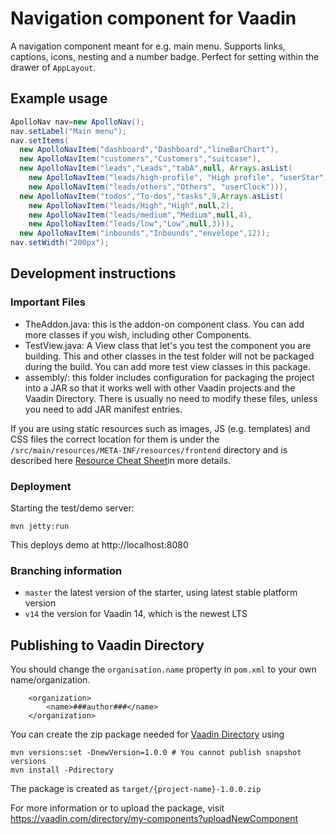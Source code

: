 # Navigation component for Vaadin

A navigation component meant for e.g. main menu. Supports links, captions,
icons, nesting and a number badge. Perfect for setting within the drawer
of `AppLayout`.

## Example usage

```java
ApolloNav nav=new ApolloNav();
nav.setLabel("Main menu");
nav.setItems(
  new ApolloNavItem("dashboard","Dashboard","lineBarChart"),
  new ApolloNavItem("customers","Customers","suitcase"),
  new ApolloNavItem("leads","Leads","tabA",null, Arrays.asList(
    new ApolloNavItem("leads/high-profile", "High profile", "userStar"),
    new ApolloNavItem("leads/others","Others", "userClock"))),
  new ApolloNavItem("todos","To-dos","tasks",9,Arrays.asList(
    new ApolloNavItem("leads/High","High",null,2),
    new ApolloNavItem("leads/medium","Medium",null,4),
    new ApolloNavItem("leads/low","Low",null,3))),
  new ApolloNavItem("inbounds","Inbounds","envelope",12));
nav.setWidth("200px");
```

## Development instructions

### Important Files

* TheAddon.java: this is the addon-on component class. You can add more classes
  if you wish, including other Components.
* TestView.java: A View class that let's you test the component you are
  building. This and other classes in the test folder will not be packaged
  during the build. You can add more test view classes in this package.
* assembly/: this folder includes configuration for packaging the project into a
  JAR so that it works well with other Vaadin projects and the Vaadin Directory.
  There is usually no need to modify these files, unless you need to add JAR
  manifest entries.

If you are using static resources such as images, JS (e.g. templates) and CSS
files the correct location for them is under
the `/src/main/resources/META-INF/resources/frontend` directory and is described
here [Resource Cheat Sheet](https://vaadin.com/docs/v14/flow/importing-dependencies/tutorial-ways-of-importing.html#resource-cheat-sheet)in
more details.

### Deployment

Starting the test/demo server:

```
mvn jetty:run
```

This deploys demo at http://localhost:8080

### Branching information

* `master` the latest version of the starter, using latest stable platform
  version
* `v14` the version for Vaadin 14, which is the newest LTS

## Publishing to Vaadin Directory

You should change the `organisation.name` property in `pom.xml` to your own
name/organization.

```
    <organization>
        <name>###author###</name>
    </organization>
```

You can create the zip package needed
for [Vaadin Directory](https://vaadin.com/directory/) using

```
mvn versions:set -DnewVersion=1.0.0 # You cannot publish snapshot versions 
mvn install -Pdirectory
```

The package is created as `target/{project-name}-1.0.0.zip`

For more information or to upload the package,
visit https://vaadin.com/directory/my-components?uploadNewComponent
